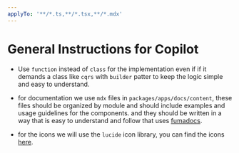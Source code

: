 ```yaml
---
applyTo: '**/*.ts,**/*.tsx,**/*.mdx'
---
```


# General Instructions for Copilot

- Use `function` instead of `class` for the implementation even  if if it demands a class like `cqrs` with `builder` patter to keep the logic simple and easy to understand.

- for documentation we use `mdx` files in `packages/apps/docs/content`, these files should be organized by module and should include examples and usage guidelines for the components. and they should be written in a way that is easy to understand and follow that uses [fumadocs](https://fumadocs.dev/llms.txt).

- for the icons we will use the `lucide` icon library, you can find the icons [here](https://lucide.dev/icons).

